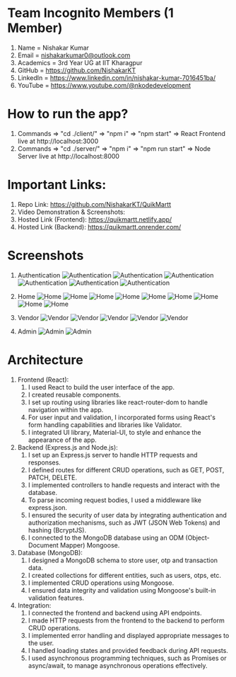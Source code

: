 # Team Incognito Members (1 Member)

1.  Name = Nishakar Kumar
2.  Email = nishakarkumar0@outlook.com
3.  Academics = 3rd Year UG at IIT Kharagpur
4.  GitHub = https://github.com/NishakarKT
5.  LinkedIn = https://www.linkedin.com/in/nishakar-kumar-7016451ba/
6.  YouTube = https://www.youtube.com/@nkodedevelopment

# How to run the app?

1. Commands => "cd ./client/" => "npm i" => "npm start" => React Frontend live at http://localhost:3000
2. Commands => "cd ./server/" => "npm i" => "npm run start" => Node Server live at http://localhost:8000

# Important Links:

1. Repo Link: https://github.com/NishakarKT/QuikMartt
2. Video Demonstration & Screenshots:
3. Hosted Link (Frontend): https://quikmartt.netlify.app/
4. Hosted Link (Backend): https://quikmartt.onrender.com/

# Screenshots

1. Authentication
   ![Authentication](https://github.com/NishakarKT/QuikMartt/blob/main/demo/screenshots/auth_user.png?raw=true)
   ![Authentication](https://github.com/NishakarKT/QuikMartt/blob/main/demo/screenshots/auth_vendor.png?raw=true)
   ![Authentication](https://github.com/NishakarKT/QuikMartt/blob/main/demo/screenshots/auth_admin.png?raw=true)
   ![Authentication](https://github.com/NishakarKT/QuikMartt/blob/main/demo/screenshots/auth_google.png?raw=true)
   ![Authentication](https://github.com/NishakarKT/QuikMartt/blob/main/demo/screenshots/auth_otp.png?raw=true)
   ![Authentication](https://github.com/NishakarKT/QuikMartt/blob/main/demo/screenshots/auth_otp_mail.png?raw=true)

3. Home
   ![Home](https://github.com/NishakarKT/QuikMartt/blob/main/demo/screenshots/user_home_2.png?raw=true)
   ![Home](https://github.com/NishakarKT/QuikMartt/blob/main/demo/screenshots/user_home_3.png?raw=true)
   ![Home](https://github.com/NishakarKT/QuikMartt/blob/main/demo/screenshots/user_home_1.png?raw=true)
   ![Home](https://github.com/NishakarKT/QuikMartt/blob/main/demo/screenshots/user_home_dark.png?raw=true)
   ![Home](https://github.com/NishakarKT/QuikMartt/blob/main/demo/screenshots/user_orders.png?raw=true)
   ![Home](https://github.com/NishakarKT/QuikMartt/blob/main/demo/screenshots/user_profile.png?raw=true)
   ![Home](https://github.com/NishakarKT/QuikMartt/blob/main/demo/screenshots/user_wishlist.png?raw=true)
   ![Home](https://github.com/NishakarKT/QuikMartt/blob/main/demo/screenshots/user_cart_1.png?raw=true)
   ![Home](https://github.com/NishakarKT/QuikMartt/blob/main/demo/screenshots/user_cart_2.png?raw=true)

4. Vendor
   ![Vendor](https://github.com/NishakarKT/QuikMartt/blob/main/demo/screenshots/vendor_dashboard_1.png?raw=true)
   ![Vendor](https://github.com/NishakarKT/QuikMartt/blob/main/demo/screenshots/vendor_dashboard_2.png?raw=true)
   ![Vendor](https://github.com/NishakarKT/QuikMartt/blob/main/demo/screenshots/vendor_new.png?raw=true)
   ![Vendor](https://github.com/NishakarKT/QuikMartt/blob/main/demo/screenshots/vendor_products.png?raw=true)
   ![Vendor](https://github.com/NishakarKT/QuikMartt/blob/main/demo/screenshots/vendor_profile.png?raw=true)

5. Admin
   ![Admin](https://github.com/NishakarKT/QuikMartt/blob/main/demo/screenshots/admin_dashboard.png?raw=true)
   ![Admin](https://github.com/NishakarKT/QuikMartt/blob/main/demo/screenshots/admin_new.png?raw=true)

# Architecture

1. Frontend (React):
   1. I used React to build the user interface of the app.
   2. I created reusable components.
   3. I set up routing using libraries like react-router-dom to handle navigation within the app.
   4. For user input and validation, I incorporated forms using React's form handling capabilities and libraries like Validator.
   5. I integrated UI library, Material-UI, to style and enhance the appearance of the app.
2. Backend (Express.js and Node.js):
   1. I set up an Express.js server to handle HTTP requests and responses.
   2. I defined routes for different CRUD operations, such as GET, POST, PATCH, DELETE.
   3. I implemented controllers to handle requests and interact with the database.
   4. To parse incoming request bodies, I used a middleware like express.json.
   5. I ensured the security of user data by integrating authentication and authorization mechanisms, such as JWT (JSON Web Tokens) and hashing (BcryptJS).
   6. I connected to the MongoDB database using an ODM (Object-Document Mapper) Mongoose.
3. Database (MongoDB):
   1. I designed a MongoDB schema to store user, otp and transaction data.
   2. I created collections for different entities, such as users, otps, etc.
   3. I implemented CRUD operations using Mongoose.
   4. I ensured data integrity and validation using Mongoose's built-in validation features.
4. Integration:
   1. I connected the frontend and backend using API endpoints.
   2. I made HTTP requests from the frontend to the backend to perform CRUD operations.
   3. I implemented error handling and displayed appropriate messages to the user.
   4. I handled loading states and provided feedback during API requests.
   5. I used asynchronous programming techniques, such as Promises or async/await, to manage asynchronous operations effectively.
